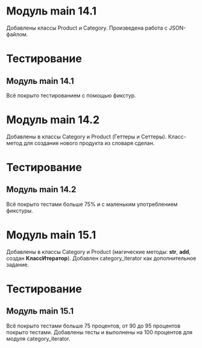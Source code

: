# Модуль main 14.1
Добавлены классы Product и Category.
Произведена работа с JSON-файлом.

# Тестирование
## Модуль main 14.1
Всё покрыто тестированием с помощью фикстур.


# Модуль main 14.2
Добавлены в классы Category и Product (Геттеры и Сеттеры).
Класс-метод для создания нового продукта из словаря сделан.

# Тестирование
## Модуль main 14.2
Всё покрыто тестами больше 75% и с маленьким употреблением фикстуры.


# Модуль main 15.1
Добавлены в классы Category и Product
(магические методы: __str__, __add__, создан __КлассИтератор__).
Добавлен category_iterator как дополнительное задание.

# Тестирование 
## Модуль main 15.1
Всё покрыто тестами больше 75 процентов, от 90 до 95 процентов покрыто тестами.
Добавлены тесты и выполнены на 100 процентов для модуля category_iterator.
